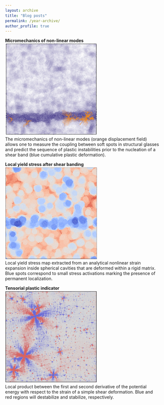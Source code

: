 ```yaml
---
layout: archive
title: "Blog posts"
permalink: /year-archive/
author_profile: true
---
```




**Micromechanics of non-linear modes**
<br/>
<img src="/images/micromeca_non_linear_modes-min.png" width="300" height="300">
<br/>
The micromechanics of non-linear modes (orange displacement field) allows one to measure the coupling between soft spots in structural glasses and predict the sequence of plastic instabilities prior to the nucleation of a shear band (blue cumulative plastic deformation).
<br/>

**Local yield stress after shear banding**
<br/>
<img src="/images/strain_expansion-min.png" width="300" height="300">
<br/>
Local yield stress map extracted from an analytical nonlinear strain expansion inside spherical cavities that are deformed within a rigid matrix. Blue spots correspond to small stress activations marking the presence of permanent localization.
<br/>

**Tensorial plastic indicator**
<br/>
<img src="/images/pairwise_product-min.png" width="300" height="300">
<br/>
Local product between the first and second derivative of the potential energy with respect to the strain of a simple shear deformation. Blue and red regions will destabilize and stabilize, respectively.</figcaption>
<br/>
